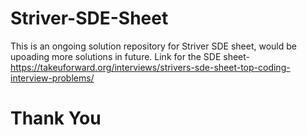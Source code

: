 # Striver-SDE-Sheet
This is an ongoing solution repository for Striver SDE sheet, would be upoading more solutions in future.
Link for the SDE sheet- https://takeuforward.org/interviews/strivers-sde-sheet-top-coding-interview-problems/
# Thank You
